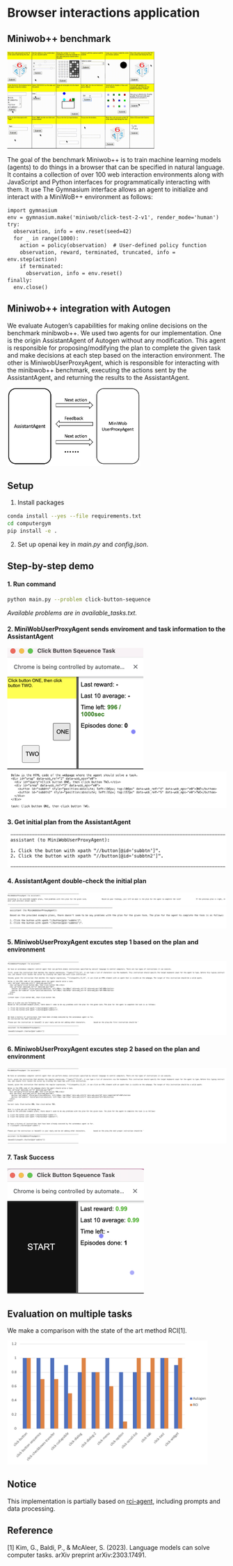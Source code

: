 # Browser interactions application

## Miniwob++ benchmark

<img src="artifacts/showcase.gif" alt="image-20230530212605407" style="zoom: 35%;" />

The goal of the benchmark Miniwob++ is to train machine learning models (agents) to do things in a browser that can be specified in natural language. It contains a collection of over 100 web interaction environments along with JavaScript and Python interfaces for programmatically interacting with them. It use The Gymnasium interface allows an agent to initialize and interact with a MiniWoB++ environment as follows:
```
import gymnasium
env = gymnasium.make('miniwob/click-test-2-v1', render_mode='human')
try:
  observation, info = env.reset(seed=42)
  for _ in range(1000):
    action = policy(observation)  # User-defined policy function
    observation, reward, terminated, truncated, info = env.step(action)
    if terminated:
      observation, info = env.reset()
finally:
  env.close()
```

## Miniwob++ integration with Autogen
We evaluate Autogen’s capabilities for making online decisions on the benchmark minibwob++. We used two agents for our implementation. One is the origin AssistantAgent of Autogen without any modification. This agent is responsible for proposing/modifying the plan to complete the given task and make decisions at each step based on the interaction environment. The other is MiniwobUserProxyAgent, which is responsible for interacting with the minibwob++ benchmark, executing the actions sent by the AssistantAgent, and returning the results to the AssistantAgent. 

<img src="artifacts/imp.png" alt="image-20230530212605407" style="zoom: 30%;" />

## Setup

1. Install packages
```sh
conda install --yes --file requirements.txt 
cd computergym
pip install -e .
```

2. Set up openai key in *main.py* and *config.json*.  


## Step-by-step demo

#### 1. Run command 

```sh
python main.py --problem click-button-sequence
```

*Available problems are in available_tasks.txt.*

#### 2. MiniWobUserProxyAgent sends enviroment and task information to the AssistantAgent

<img src="artifacts/initial_env.png" alt="image-20230530212605407" style="zoom: 50%;" />

<img src="artifacts/initial_information.png" alt="image-20230530212605407" style="zoom: 80%;" />

#### 3. Get initial plan from the AssistantAgent
![](artifacts/initial_plan.png)

#### 4. AssistantAgent double-check the initial plan
![](artifacts/self_cri.png)
![](artifacts/self_cri2.png)

#### 5. MiniwobUserProxyAgent excutes step 1 based on the plan and environment
<img src="artifacts/step1.png" alt="image-20230530212605407" style="zoom: 60%;" />

#### 6. MiniwobUserProxyAgent excutes step 2 based on the plan and environment
<img src="artifacts/step2.png" alt="image-20230530212605407" style="zoom: 60%;" />

#### 7. Task Success

<img src="artifacts/success.png" alt="image-20230530212605407" style="zoom: 50%;" />

## Evaluation on multiple tasks

We make a comparison with the state of the art method RCI[1].  

<img src="artifacts/result.png" alt="image-20230530212605407" style="zoom: 45%;" />

## Notice

This implementation is partially based on [rci-agent](https://github.com/posgnu/rci-agent), including prompts and data processing.

## Reference

[1] Kim, G., Baldi, P., & McAleer, S. (2023). Language models can solve computer tasks. arXiv preprint arXiv:2303.17491.

